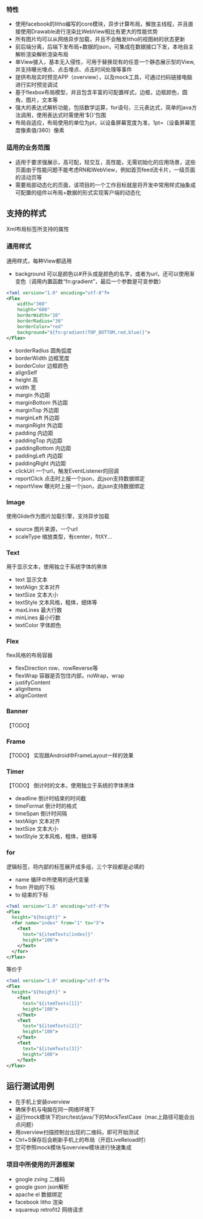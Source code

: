 ### 特性
* 使用facebook的litho编写的core模块，异步计算布局，解放主线程，并且直接使用Drawable进行渲染比WebView相比有更大的性能优势
* 所有图片均可以从网络异步加载，并且不会触发litho的视图树的状态更新
* 前后端分离，后端下发布局+数据的json，可集成在数据接口下发，本地自主解析渲染解析渲染布局
* 单View接入，基本无入侵性，可用于替换现有的任意一个静态展示型的View,并支持曝光埋点、点击埋点、点击时间处理等事件
* 提供布局实时预览APP（overview），以及mock工具，可通过扫码链接电脑进行实时预览调试
* 基于flexbox布局模型，并且包含丰富的可配置样式，边框，边框颜色，圆角，图片，文本等
* 强大的表达式解析功能，包括数学运算，for语句，三元表达式，简单的java方法调用，使用表达式时需使用'${}'包围
* 布局自适应，布局使用的单位为pt，以设备屏幕宽度为准，1pt=（设备屏幕宽度像素值/360）像素
### 适用的业务范围
* 适用于要求强展示，高可配，轻交互，高性能，无需初始化的应用场景，这些页面由于性能问题不能考虑RN和WebView，例如首页feed流卡片，一级页面的活动页等
* 需要局部动态化的页面，该项目的一个工作目标就是将开发中常用样式抽象成可配置的组件以布局+数据的形式实现客户端的动态化
## 支持的样式
Xml布局标签所支持的属性
### 通用样式
通用样式，每种View都适用
* background 可以是颜色以#开头或是颜色的名字，或者为url，还可以使用渐变色（调用内置函数“fn:gradient”，最后一个参数是可变参数）
```xml
<?xml version="1.0" encoding="utf-8"?>
<Flex
    width="360"
    height="600"
    borderWidth="20"
    borderRadius="30"
    borderColor="red"
    background="${fn:gradient(TOP_BOTTOM,red,blue)}">
</Flex>
```
* borderRadius 圆角弧度
* borderWidth 边框宽度
* borderColor 边框颜色
* alignSelf 
* height 高
* width 宽
* margin 外边距
* marginBottom 外边距
* marginTop 外边距
* marginLeft 外边距
* marginRight 外边距
* padding 内边距
* paddingTop 内边距
* paddingBottom 内边距
* paddingLeft 内边距
* paddingRight 内边距
* clickUrl 一个url，触发EventListener的回调
* reportClick 点击时上报一个json，此json支持数据绑定
* reportView 曝光时上报一个json，此json支持数据绑定
### Image
使用Glide作为图片加载引擎，支持异步加载
* source 图片来源，一个url
* scaleType 缩放类型，有center，fltXY...
### Text
用于显示文本，使用独立于系统字体的黑体
* text 显示文本
* textAlign 文本对齐
* textSize 文本大小
* textStyle 文本风格，粗体，细体等
* maxLines 最大行数
* minLines 最小行数
* textColor 字体颜色
### Flex
flex风格的布局容器
* flexDirection row、rowReverse等
* flexWrap 容器是否包住内部，noWrap，wrap
* justifyContent
* alignItems
* alignContent
### Banner
【TODO】
### Frame
【TODO】
实现跟Android中FrameLayout一样的效果
### Timer
【TODO】
倒计时的文本，使用独立于系统的字体黑体
* deadline 倒计时结束的时间截
* timeFormat 倒计时的格式
* timeSpan 倒计时间隔
* textAlign 文本对齐
* textSize 文本大小
* textStyle 文本风格，粗体，细体等
### for
逻辑标签，将内部的标签展开成多组，三个字段都是必填的
* name 循环中所使用的迭代变量
* from 开始的下标
* to 结束的下标
```xml
<?xml version="1.0" encoding="utf-8"?>
<Flex
  height="${height}" >
  <for name="index" from="1" to="3">
    <Text
      text="${itemTexts[index]}"
      height="100">
    </Text>
  </for>
</Flex>
```
等价于
```xml
<?xml version="1.0" encoding="utf-8"?>
<Flex
  height="${height}" >
    <Text
      text="${itemTexts[1]}"
      height="100">
    </Text>
    <Text
      text="${itemTexts[2]}"
      height="100">
    </Text>
    <Text
      text="${itemTexts[3]}"
      height="100">
    </Text>
</Flex>
```
## 运行测试用例
* 在手机上安装overview
* 确保手机与电脑在同一网络环境下
* 运行mock模块下的src/test/java/下的MockTestCase（mac上路径可能会出点问题）
* 用overview扫描控制台出现的二维码，即可开始测试
* Ctrl+S保存后会刷新手机上的布局（开启LiveReload时）
* 您可参照mock模块与overview模块进行快速集成
### 项目中所使用的开源框架
* google zxing 二维码
* google gson json解析
* apache el 数据绑定
* facebook litho 渲染
* squareup retrofit2 网络请求